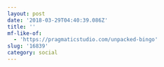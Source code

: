 ```yaml
---
layout: post
date: '2018-03-29T04:40:39.086Z'
title: ''
mf-like-of:
  - 'https://pragmaticstudio.com/unpacked-bingo'
slug: '16839'
category: social
---
```

